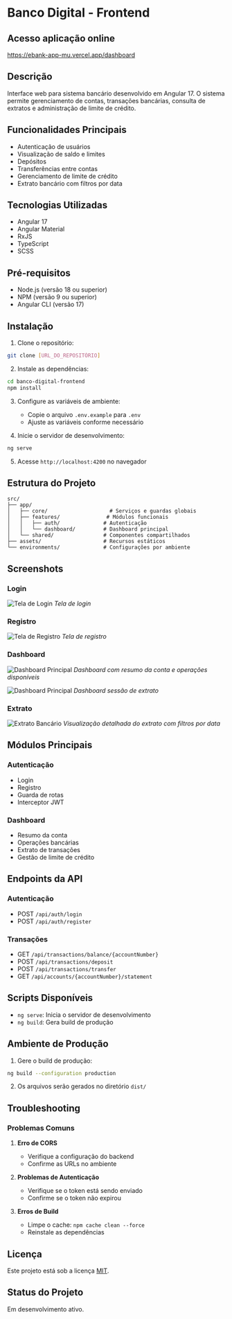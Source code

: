 # Banco Digital - Frontend

## Acesso aplicação online
https://ebank-app-mu.vercel.app/dashboard

## Descrição
Interface web para sistema bancário desenvolvido em Angular 17. O sistema permite gerenciamento de contas, transações bancárias, consulta de extratos e administração de limite de crédito.

## Funcionalidades Principais
- Autenticação de usuários
- Visualização de saldo e limites
- Depósitos
- Transferências entre contas
- Gerenciamento de limite de crédito
- Extrato bancário com filtros por data

## Tecnologias Utilizadas
- Angular 17
- Angular Material
- RxJS
- TypeScript
- SCSS

## Pré-requisitos
- Node.js (versão 18 ou superior)
- NPM (versão 9 ou superior)
- Angular CLI (versão 17)

## Instalação
1. Clone o repositório:
```bash
git clone [URL_DO_REPOSITÓRIO]
```

2. Instale as dependências:
```bash
cd banco-digital-frontend
npm install
```

3. Configure as variáveis de ambiente:
   - Copie o arquivo `.env.example` para `.env`
   - Ajuste as variáveis conforme necessário

4. Inicie o servidor de desenvolvimento:
```bash
ng serve
```

5. Acesse `http://localhost:4200` no navegador

## Estrutura do Projeto
```
src/
├── app/
│   ├── core/                    # Serviços e guardas globais
│   ├── features/               # Módulos funcionais
│   │   ├── auth/              # Autenticação
│   │   └── dashboard/         # Dashboard principal
│   └── shared/                # Componentes compartilhados
├── assets/                    # Recursos estáticos
└── environments/              # Configurações por ambiente
```

## Screenshots

### Login
![Tela de Login](./src/assets/images/login.png)
*Tela de login*

### Registro
![Tela de Registro](./src/assets/images/registro.png)
*Tela de registro*

### Dashboard
![Dashboard Principal](./src/assets/images/dashboard.png)
*Dashboard com resumo da conta e operações disponíveis*

![Dashboard Principal](./src/assets/images/dashboard2.png)
*Dashboard sessão de extrato*

### Extrato
![Extrato Bancário](./src/assets/images/extrato.png)
*Visualização detalhada do extrato com filtros por data*

## Módulos Principais

### Autenticação
- Login
- Registro
- Guarda de rotas
- Interceptor JWT

### Dashboard
- Resumo da conta
- Operações bancárias
- Extrato de transações
- Gestão de limite de crédito

## Endpoints da API

### Autenticação
- POST `/api/auth/login`
- POST `/api/auth/register`

### Transações
- GET `/api/transactions/balance/{accountNumber}`
- POST `/api/transactions/deposit`
- POST `/api/transactions/transfer`
- GET `/api/accounts/{accountNumber}/statement`

## Scripts Disponíveis
- `ng serve`: Inicia o servidor de desenvolvimento
- `ng build`: Gera build de produção

## Ambiente de Produção
1. Gere o build de produção:
```bash
ng build --configuration production
```
2. Os arquivos serão gerados no diretório `dist/`

## Troubleshooting
### Problemas Comuns
1. **Erro de CORS**
   - Verifique a configuração do backend
   - Confirme as URLs no ambiente

2. **Problemas de Autenticação**
   - Verifique se o token está sendo enviado
   - Confirme se o token não expirou

3. **Erros de Build**
   - Limpe o cache: `npm cache clean --force`
   - Reinstale as dependências

## Licença
Este projeto está sob a licença [MIT](LICENSE).

## Status do Projeto
Em desenvolvimento ativo.
